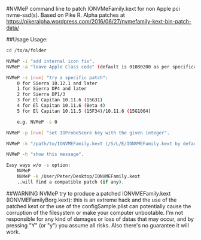 #NVMeP
command line to patch IONVMeFamily.kext for non Apple pci nvme-ssd(s). Based on Pike R. Alpha patches at https://pikeralpha.wordpress.com/2016/06/27/nvmefamily-kext-bin-patch-data/

##Usage
Usage:
``` bash
cd /to/a/folder

NVMeP -i "add internal icon fix".
NVMeP -a "leave Apple Class code" (default is 01080200 as per specification).

NVMeP -s [num] "try a specific patch":
	0 for Sierra 10.12.1 and later
	1 for Sierra DP4 and later
	2 for Sierra DP1/3
	3 for El Capitan 10.11.6 (15G31)
	4 for El Capitan 10.11.6 (Beta 4)
	5 for El Capitan 10.11.5 (15F34)/10.11.6 (15G1004)

	e.g. NVMeP -s 0

NVMeP -p [num] "set IOProbeScore key with the given integer".

NVMeP -k "/path/to/IONVMEFamily.kext (/S/L/E/IONVMEFamily.kext by default)".

NVMeP -h "show this message".

Easy ways w/o -s option:
	NVMeP
	NVMeP -k /User/Peter/Desktop/IONVMEFamily.kext
	..will find a compatible patch (if any).
```

##WARNING
NVMeP try to produce a patched IONVMEFamily.kext (IONVMEFamilyBorg.kext):
this is an extreme hack and the use of the patched kext or the use of the
configSample.plist can potentially cause the corruption of the filesystem
or make your computer unbootable.
I'm not responsible for any kind of damages or loss of datas that may occur,
and by pressing "Y" (or "y") you assume all risks.
Also there's no guarantee it will work.
